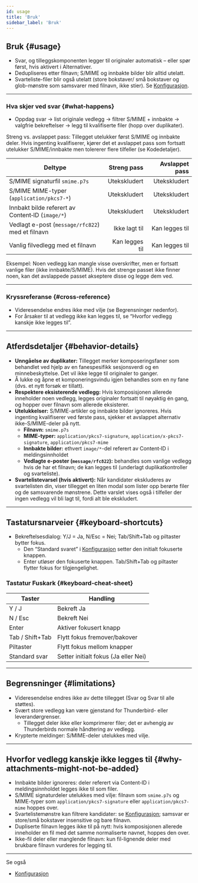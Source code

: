 ```yaml
---
id: usage
title: 'Bruk'
sidebar_label: 'Bruk'
---
```


## Bruk {#usage}

- Svar, og tilleggskomponenten legger til originaler automatisk – eller spør først, hvis aktivert i Alternativer.
- Dedupliseres etter filnavn; S/MIME og innbakte bilder blir alltid utelatt.
- Svarteliste-filer blir også utelatt (store bokstaver/ små bokstaver og glob-mønstre som samsvarer med filnavn, ikke stier). Se [Konfigurasjon](configuration#blacklist-glob-patterns).

---

### Hva skjer ved svar {#what-happens}

- Oppdag svar → list originale vedlegg → filtrer S/MIME + innbakte → valgfrie bekreftelser → legg til kvalifiserte filer (hopp over duplikater).

Streng vs. avslappet pass: Tillegget utelukker først S/MIME og innbakte deler. Hvis ingenting kvalifiserer, kjører det et avslappet pass som fortsatt utelukker S/MIME/innbakte men tolererer flere tilfeller (se Kodedetaljer).

| Deltype                                          |    Streng pass | Avslappet pass |
| ------------------------------------------------ | -------------: | -------------: |
| S/MIME signaturfil `smime.p7s`                   |   Utekskludert |   Utekskludert |
| S/MIME MIME-typer (`application/pkcs7-*`)        |   Utekskludert |   Utekskludert |
| Innbakt bilde referert av Content‑ID (`image/*`) |   Utekskludert |   Utekskludert |
| Vedlagt e-post (`message/rfc822`) med et filnavn |  Ikke lagt til | Kan legges til |
| Vanlig filvedlegg med et filnavn                 | Kan legges til | Kan legges til |

Eksempel: Noen vedlegg kan mangle visse overskrifter, men er fortsatt vanlige filer (ikke innbakte/S/MIME). Hvis det strenge passet ikke finner noen, kan det avslappede passet akseptere disse og legge dem ved.

---

### Kryssreferanse {#cross-reference}

- Videresendelse endres ikke med vilje (se Begrensninger nedenfor).
- For årsaker til at vedlegg ikke kan legges til, se “Hvorfor vedlegg kanskje ikke legges til”.

---

## Atferdsdetaljer {#behavior-details}

- **Unngåelse av duplikater:** Tillegget merker komposeringsfaner som behandlet ved hjelp av en fanespesifikk sesjonsverdi og en minnebeskyttelse. Det vil ikke legge til originaler to ganger.
- Å lukke og åpne et komponeringsvindu igjen behandles som en ny fane (dvs. et nytt forsøk er tillatt).
- **Respektere eksisterende vedlegg:** Hvis komposisjonen allerede inneholder noen vedlegg, legges originaler fortsatt til nøyaktig én gang, og hopper over filnavn som allerede eksisterer.
- **Utelukkelser:** S/MIME-artikler og innbakte bilder ignoreres. Hvis ingenting kvalifiserer ved første pass, sjekker et avslappet alternativ ikke-S/MIME-deler på nytt.
  - **Filnavn:** `smime.p7s`
  - **MIME-typer:** `application/pkcs7-signature`, `application/x-pkcs7-signature`, `application/pkcs7-mime`
  - **Innbakte bilder:** ethvert `image/*`-del referert av Content‑ID i meldingsinnholdet
  - **Vedlagte e-poster (`message/rfc822`):** behandles som vanlige vedlegg hvis de har et filnavn; de kan legges til (underlagt duplikatkontroller og svarteliste).
- **Svartelistevarsel (hvis aktivert):** Når kandidater ekskluderes av svartelisten din, viser tillegget en liten modal som lister opp berørte filer og de samsvarende mønstrene. Dette varslet vises også i tilfeller der ingen vedlegg vil bli lagt til, fordi alt ble ekskludert.

---

## Tastatursnarveier {#keyboard-shortcuts}

- Bekreftelsesdialog: Y/J = Ja, N/Esc = Nei; Tab/Shift+Tab og piltaster bytter fokus.
  - Den “Standard svaret” i [Konfigurasjon](configuration#confirmation) setter den initialt fokuserte knappen.
  - Enter utløser den fokuserte knappen. Tab/Shift+Tab og piltaster flytter fokus for tilgjengelighet.

### Tastatur Fuskark {#keyboard-cheat-sheet}

| Taster          | Handling                             |
| --------------- | ------------------------------------ |
| Y / J           | Bekreft Ja                           |
| N / Esc         | Bekreft Nei                          |
| Enter           | Aktiver fokusert knapp               |
| Tab / Shift+Tab | Flytt fokus fremover/bakover         |
| Piltaster       | Flytt fokus mellom knapper           |
| Standard svar   | Setter initialt fokus (Ja eller Nei) |

---

## Begrensninger {#limitations}

- Videresendelse endres ikke av dette tillegget (Svar og Svar til alle støttes).
- Svært store vedlegg kan være gjenstand for Thunderbird- eller leverandørgrenser.
  - Tillegget deler ikke eller komprimerer filer; det er avhengig av Thunderbirds normale håndtering av vedlegg.
- Krypterte meldinger: S/MIME-deler utelukkes med vilje.

---

## Hvorfor vedlegg kanskje ikke legges til {#why-attachments-might-not-be-added}

- Innbakte bilder ignoreres: deler referert via Content‑ID i meldingsinnholdet legges ikke til som filer.
- S/MIME signaturdeler utelukkes med vilje: filnavn som `smime.p7s` og MIME-typer som `application/pkcs7-signature` eller `application/pkcs7-mime` hoppes over.
- Svartelistemønstre kan filtrere kandidater: se [Konfigurasjon](configuration#blacklist-glob-patterns); samsvar er store/små bokstaver insensitive og bare filnavn.
- Dupliserte filnavn legges ikke til på nytt: hvis komposisjonen allerede inneholder en fil med det samme normaliserte navnet, hoppes den over.
- Ikke-fil deler eller manglende filnavn: kun fil-lignende deler med brukbare filnavn vurderes for legging til.

---

Se også

- [Konfigurasjon](configuration)
